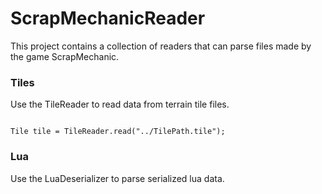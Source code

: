 # ScrapMechanicReader
This project contains a collection of readers that can parse files made by the game ScrapMechanic.


### Tiles
Use the TileReader to read data from terrain tile files.

<code>
Tile tile = TileReader.read("../TilePath.tile");
</code>


### Lua
Use the LuaDeserializer to parse serialized lua data.
